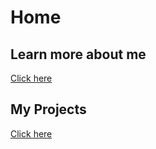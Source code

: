 # Home
## Learn more about me
[Click here](https://miatroiano.github.io/aboutme)
## My Projects
[Click here](https://miatroiano.github.io/projects)
